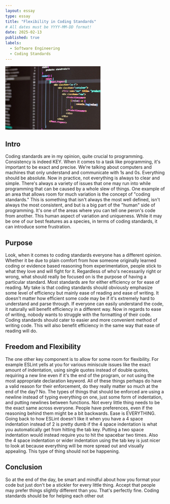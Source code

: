 ```yaml
---
layout: essay
type: essay
title: "Flexibility in Coding Standards"
# All dates must be YYYY-MM-DD format!
date: 2025-02-13
published: true
labels:
  - Software Engineering
  - Coding Standards
---
```


<img width="300px" class="rounded float-start pe-4" src="../img/coding-best-practices.jpg">

## Intro

Coding standards are in my opinion, quite crucial to programming. Consistency is indeed KEY. When it comes to a task like programming, it's important to be exact and precise. We're talking about computers and machines that only understand and communicate with 1s and 0s. Everything should be absolute. Now in practice, not everything is always to clear and simple. There's always a variety of issues that one may run into while programming that can be caused by a whole slew of things. One example of an area that allows room for much variation is the concept of "coding standards." This is something that isn't always the most well defined, isn't always the most consistent, and but is a big part of the "human" side of programming. It's one of the areas where you can tell one peron's code from another. This human aspect of variation and uniqueness. While it may be one of our best features as a species, in terms of coding standards, it can introduce some frustration.

## Purpose

Look, when it comes to coding standards everyone has a different opinion. Whether it be due to plain comfort from how someone originally learned coding or evidence based reasoning from experimentation, people stick to what they love and will fight for it. Regardless of who's necessarily right or wrong, what should really be focused on is the purpose of having a particular standard. Most standards are for either efficiency or for ease of reading. My take is that coding standards should obviously emphasize some level of efficiency but mainly ease of reading and ease of writing. It doesn't matter how efficient some code may be if it's extremely hard to understand and parse through. If everyone can easily understand the code, it naturally will benefit efficiency in a different way. Now in regards to ease of writing, nobody wants to struggle with the formatting of their code. Coding standards should cater to easier and more convenient method of writing code. This will also benefit efficiency in the same way that ease of reading will do.

## Freedom and Flexibility

The one other key component is to allow for some room for flexibility. For example ESLint yells at you for various miniscule issues like the exact amount of indentation, using single quotes instead of double quotes, requiring a new line even if it's the end of the program, or not using the most appropriate declaration keyword. All of these things perhaps do have a valid reason for their enforcement, do they really matter so much at the end of the day? No. The types of things that should be enforced are using a newline instead of typing everything on one, just some form of indentation, and putting newlines between functions. Not every little thing needs to be the exact same across everyone. People have preferences, even if the reasoning behind them might be a bit backwards. Ease is EVERYTHING. Going back to how ESLint doesn't like it when you have a 4 space indentation instead of 2 is pretty dumb if the 4 space indentation is what you automatically get from hitting the tab key. Putting a two space indentation would instead require you to hit the spacebar two times. Also the 4 space indentation or wider indentation using the tab key is just nicer to look at because everything will be more spread out and visually appealing. This type of thing should not be happening.

## Conclusion

So at the end of the day, be smart and mindful about how you format your code but just don't be a stickler for every little thing. Accept that people may prefer things slightly different than you. That's perfectly fine. Coding standards should be for helping each other out
